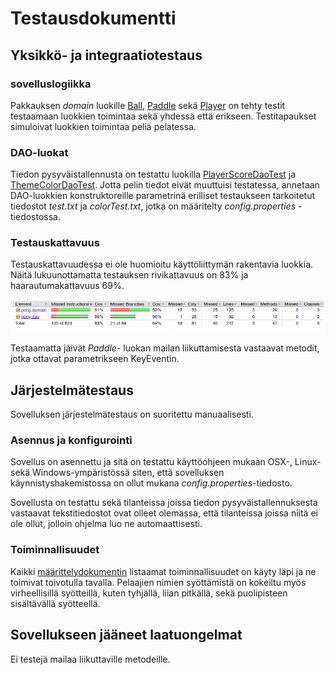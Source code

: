 # Testausdokumentti

## Yksikkö- ja integraatiotestaus

### sovelluslogiikka

Pakkauksen *domain* luokille [Ball](https://github.com/avanine/ot-harjoitustyo/blob/main/Pong/src/main/java/pong/domain/Ball.java), [Paddle](https://github.com/avanine/ot-harjoitustyo/blob/main/Pong/src/main/java/pong/domain/Paddle.java) sekä [Player](https://github.com/avanine/ot-harjoitustyo/blob/main/Pong/src/main/java/pong/domain/Player.java) on tehty testit testaamaan luokkien toimintaa sekä yhdessä että erikseen. Testitapaukset simuloivat luokkien toimintaa peliä pelatessa.

### DAO-luokat

Tiedon pysyväistallennusta on testattu luokilla [PlayerScoreDaoTest](https://github.com/avanine/ot-harjoitustyo/blob/main/Pong/src/test/java/dao/PlayerScoreDaoTest.java) ja [ThemeColorDaoTest](https://github.com/avanine/ot-harjoitustyo/blob/main/Pong/src/test/java/dao/ThemeColorDaoTest.java). Jotta pelin tiedot eivät muuttuisi testatessa, annetaan DAO-luokkien konstruktoreille parametrinä erilliset testaukseen tarkoitetut tiedostot *test.txt* ja *colorTest.txt*, jotka on määritelty *config.properties* -tiedostossa.

### Testauskattavuus

Testauskattavuudessa ei ole huomioitu käyttöliittymän rakentavia luokkia. Näitä lukuunottamatta testauksen rivikattavuus on 83% ja haarautumakattavuus 69%.

<img src="https://github.com/avanine/ot-harjoitustyo/blob/main/dokumentaatio/kuvat/testauskattavuus.png" width="820">

Testaamatta jäivät *Paddle*- luokan mailan liikuttamisesta vastaavat metodit, jotka ottavat parametrikseen KeyEventin.

## Järjestelmätestaus

Sovelluksen järjestelmätestaus on suoritettu manuaalisesti.

### Asennus ja konfigurointi

Sovellus on asennettu ja sitä on testattu käyttöohjeen mukaan OSX-, Linux- sekä Windows-ympäristössä siten, että sovelluksen käynnistyshakemistossa on ollut mukana *config.properties*-tiedosto.

Sovellusta on testattu sekä tilanteissa joissa tiedon pysyväistallennuksesta vastaavat tekstitiedostot ovat olleet olemassa, että tilanteissa joissa niitä ei ole ollut, jolloin ohjelma luo ne automaattisesti.

### Toiminnallisuudet

Kaikki [määrittelydokumentin](https://github.com/avanine/ot-harjoitustyo/blob/main/dokumentaatio/vaatimusmaarittely.md) listaamat toiminnallisuudet on käyty läpi ja ne toimivat toivotulla tavalla. Pelaajien nimien syöttämistä on kokeiltu myös virheellisillä syötteillä, kuten tyhjällä, liian pitkällä, sekä puolipisteen sisältävällä syötteellä.

## Sovellukseen jääneet laatuongelmat

Ei testejä mailaa liikuttaville metodeille.
